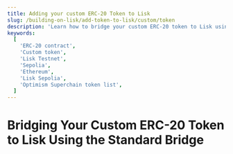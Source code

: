```yaml
---
title: Adding your custom ERC-20 Token to Lisk
slug: /building-on-lisk/add-token-to-lisk/custom/token
description: 'Learn how to bridge your custom ERC-20 token to Lisk using the standard bridge.'
keywords:
  [
    'ERC-20 contract',
    'Custom token',
    'Lisk Testnet',
    'Sepolia',
    'Ethereum',
    'Lisk Sepolia',
    'Optimism Superchain token list',
  ]
---
```


# Bridging Your Custom ERC-20 Token to Lisk Using the Standard Bridge